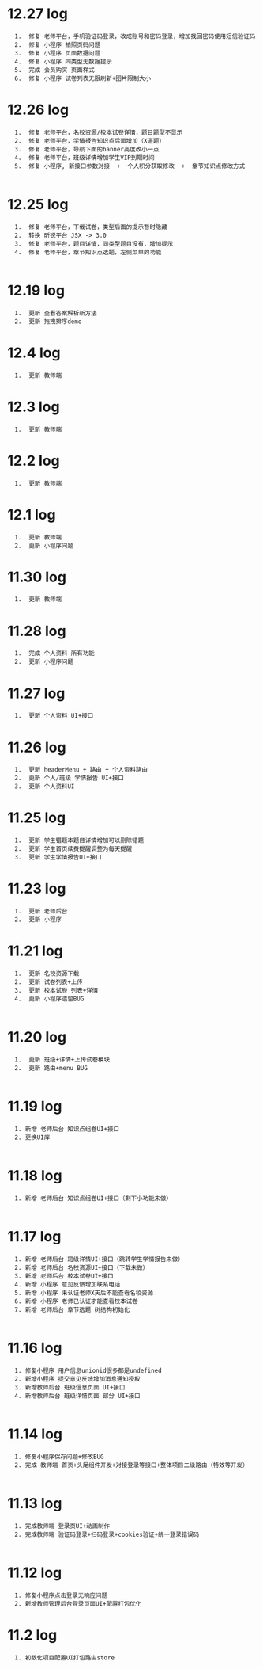 # 12.27 log
```
  1.  修复 老师平台，手机验证码登录，改成账号和密码登录，增加找回密码使用短信验证码
  2.  修复 小程序 拍照页码问题 
  3.  修复 小程序 页面数据问题 
  4.  修复 小程序 同类型无数据提示
  5.  完成 会员购买 页面样式
  6.  修复 小程序 试卷列表无限刷新+图片限制大小

```


# 12.26 log
```
  1.  修复 老师平台，名校资源/校本试卷详情，题目题型不显示
  2.  修复 老师平台，学情报告知识点后面增加（X道题）
  3.  修复 老师平台，导航下面的banner高度改小一点
  4.  修复 老师平台，班级详情增加学生VIP到期时间
  5.  修复 小程序, 新接口参数对接  +  个人积分获取修改  +  章节知识点修改方式
  

```

# 12.25 log
```
  1.  修复 老师平台，下载试卷，类型后面的提示暂时隐藏
  2.  转换 昕锐平台 JSX -> 3.0
  3.  修复 老师平台，题目详情，同类型题目没有，增加提示
  4.  修复 老师平台，章节知识点选题，左侧菜单的功能
  
```

# 12.19 log
```
  1.  更新 查看答案解析新方法
  2.  更新 拖拽排序demo

```

# 12.4 log
```
  1.  更新 教师端
```
# 12.3 log
```
  1.  更新 教师端
```
# 12.2 log
```
  1.  更新 教师端
```
# 12.1 log
```
  1.  更新 教师端
  2.  更新 小程序问题
```

# 11.30 log
```
  1.  更新 教师端
```


# 11.28 log
```
  1.  完成 个人资料 所有功能
  2.  更新 小程序问题
```


# 11.27 log
```
  1.  更新 个人资料 UI+接口
```

# 11.26 log
```
  1.  更新 headerMenu + 路由 + 个人资料路由
  2.  更新 个人/班级 学情报告 UI+接口
  3.  更新 个人资料UI
```


# 11.25 log
```
  1.  更新 学生错题本题目详情增加可以删除错题 
  2.  更新 学生首页续费提醒调整为每天提醒 
  3.  更新 学生学情报告UI+接口
```

# 11.23 log
```
  1.  更新 老师后台 
  2.  更新 小程序
```

# 11.21 log
```
  1.  更新 名校资源下载
  2.  更新 试卷列表+上传
  3.  更新 校本试卷 列表+详情
  4.  更新 小程序遗留BUG
  
```


# 11.20 log
```
  1.  更新 班级+详情+上传试卷模块
  2.  更新 路由+menu BUG
  
```

# 11.19 log
```
  1. 新增 老师后台 知识点组卷UI+接口
  2. 更换UI库
  
```

# 11.18 log
```
  1. 新增 老师后台 知识点组卷UI+接口（剩下小功能未做）
  
```

# 11.17 log
```
  1. 新增 老师后台 班级详情UI+接口（跳转学生学情报告未做）
  2. 新增 老师后台 名校资源UI+接口（下载未做）
  3. 新增 老师后台 校本试卷UI+接口
  4. 新增 小程序 意见反馈增加联系电话
  5. 新增 小程序 未认证老师X天后不能查看名校资源
  6. 新增 小程序 老师已认证才能查看校本试卷
  7. 新增 老师后台 章节选题 树结构初始化
  
```

# 11.16 log
```
  1. 修复小程序 用户信息unionid很多都是undefined
  2. 新增小程序 提交意见反馈增加消息通知授权
  3. 新增教师后台 班级信息页面 UI+接口
  4. 新增教师后台 班级详情页面 部分 UI+接口
  
```

# 11.14 log
```
  1. 修复小程序保存问题+修改BUG
  2. 完成 教师端 首页+头尾组件开发+对接登录等接口+整体项目二级路由（特效等开发）
  
```

# 11.13 log
```
  1. 完成教师端 登录页UI+动画制作
  2. 完成教师端 验证码登录+扫码登录+cookies验证+统一登录错误码
  
```

# 11.12 log
```
  1. 修复小程序点击登录无响应问题
  2. 新增教师管理后台登录页面UI+配置打包优化
```

# 11.2 log
```
  1. 初数化项目配置UI打包路由store
```